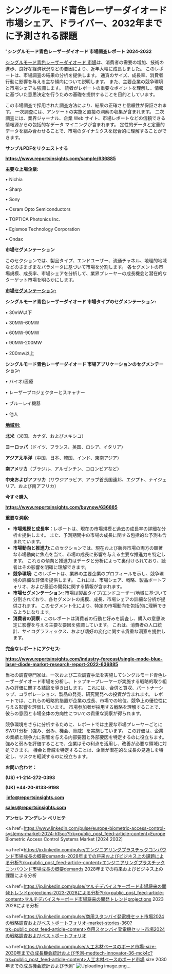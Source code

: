 # シングルモード青色レーザーダイオード市場シェア、ドライバー、2032年までに予測される課題

"<strong>シングルモード青色レーザーダイオード 市場調査レポート 2024-2032</strong>

<a href=https://www.reportsinsights.com/sample/636885>シングルモード青色レーザーダイオード 市場</a>は、消費者の需要の増加、技術の進歩、良好な経済状況などの要因により、近年大幅に成長しました。 このレポートは、市場調査の結果の分析を提供します。 通貨のサイズ、成長率、消費者行動に影響を与える主な傾向について説明します。 また、主要企業の競争環境と市場シェアも強調します。 読者がレポートの重要なポイントを理解し、情報に基づいた意思決定を行うための基礎を提供することを目的としています。

この市場調査で採用された調査方法により、結果の正確さと信頼性が保証されます。 一次調査には、アンケートの実施と直接の洞察の収集が含まれます。 二次調査には、業界ジャーナル、企業 Web サイト、市場レポートなどの信頼できる情報源からの包括的なデータ マイニングが含まれます。 定性的データと定量的データを組み合わせることで、市場のダイナミクスを総合的に理解することができます。

<strong><b>サンプルPDFをリクエストする</b></strong>

<a href=https://www.reportsinsights.com/sample/636885><strong><u>https://www.reportsinsights.com/sample/636885</u></strong></a>

<strong>主要な上場企業:</strong>

• Nichia

• Sharp

• Sony

• Osram Opto Semiconductors

• TOPTICA Photonics Inc.

• Egismos Technology Corporation

• Ondax

<strong>市場セグメンテーション</strong>

このセクションでは、製品タイプ、エンドユーザー、流通チャネル、地理的地域などのさまざまなパラメータに基づいて市場を分割します。 各セグメントの市場規模、成長率、市場シェアを分析して、業界プレーヤーの成長機会と潜在的なターゲット市場を明らかにします。

<strong><u>市場セグメンテーション</u></strong><strong><u>:</u></strong>

<strong>シングルモード青色レーザーダイオード 市場タイプのセグメンテーション:</strong>

• 30mW以下

• 30MW-60MW

• 60MW-90MW

• 90MW-200MW

• 200mw以上

<strong>シングルモード青色レーザーダイオード 市場アプリケーションのセグメンテーション:</strong>

• バイオ/医療

• レーザープロジェクターとスキャナー

• ブルーレイ機器

• 他人

<strong><u>地域別</u></strong><strong><u>:</u></strong>

<strong>北米</strong>（米国、カナダ、およびメキシコ）

<strong>ヨーロッパ</strong>（ドイツ、フランス、英国、ロシア、イタリア）

<strong>アジア太平洋</strong>（中国、日本、韓国、インド、東南アジア）

<strong>南アメリカ</strong>（ブラジル、アルゼンチン、コロンビアなど）

<strong>中東およびアフリカ</strong>（サウジアラビア、アラブ首長国連邦、エジプト、ナイジェリア、および南アフリカ）

<strong>今すぐ購入</strong>

<a href=https://www.reportsinsights.com/buynow/636885><strong><u>https://www.reportsinsights.com/buynow/636885</u></strong></a>

<strong>重要な洞察:</strong>
<ul>
  <li><strong>市場規模と成長率：</strong>レポートは、現在の市場規模と過去の成長率の詳細な分析を提供します。 また、予測期間中の市場の成長に関する包括的な予測も含まれています。</li>
  <li><strong>市場動向と推進力:</strong>このセクションでは、現在および新興市場の両方の顕著な市場動向に焦点を当て、市場の成長に影響を与える主要な推進力を特定します。 これらの傾向と推進力はデータと分析によって裏付けられており、読者はその影響を明確に理解できます。</li>
  <li><strong>競争環境</strong>: このレポートは、業界の主要企業のプロフィールを示し、競争環境の詳細な評価を提供します。 これには、市場シェア、戦略、製品ポートフォリオ、および最近の開発に関する情報が含まれます。</li>
  <li><strong>市場セグメンテーション: </strong>市場は製品タイプ/エンドユーザー/地域に基づいて分割されており、各セグメントの規模、成長、市場シェアの詳細な分析が提供されます。 このセグメント化により、特定の市場動向を包括的に理解できるようになります。</li>
  <li><strong>消費者の洞察 : </strong>このレポートは消費者の行動と好みを調査し、購入の意思決定に影響を与える主要な要因を強調しています。 これは、消費者の人口統計、サイコグラフィックス、および嗜好の変化に関する貴重な洞察を提供します。</li>
</ul>
<strong>完全なレポートにアクセス:</strong>

<a href=https://www.reportsinsights.com/industry-forecast/single-mode-blue-laser-diode-market-research-report-2022-636885><strong><u><b>https://www.reportsinsights.com/industry-forecast/single-mode-blue-laser-diode-market-research-report-2022-636885</b></u></strong></a>

当社の調査専門家は、一次および二次調査手法を実施してシングルモード青色レーザーダイオード市場を分析し、トップキープレーヤーが実施する戦略的取り組みの評価に関する結論を導き出します。 これには、合併と買収、パートナーシップ、コラボレーション、製品の発売、研究開発への投資が含まれます。 レポートでは、これらの戦略的措置が企業の成長、市場での地位、競争上の優位性に与える影響を評価しています。 市場参加者が採用する戦略を理解することで、彼らの意図と市場全体の方向性についての貴重な洞察が得られます。

競争環境をさらに分析するために、レポートでは主要な市場プレーヤーごとにSWOT分析（強み、弱み、機会、脅威）を実施しています。 この評価は、企業の業績と競争力に影響を与える内部要因と外部要因を特定するのに役立ちます。 強みと弱みを評価することで、企業はその利点を活用し、改善が必要な領域に対処できます。 機会と脅威を特定することは、企業が潜在的な成長の見通しを特定し、リスクを軽減するのに役立ちます。

<strong>お問い合わせ：</strong>

<strong>(US) +1-214-272-0393</strong>

<strong>(UK) +44-20-8133-9198</strong>

<strong> </strong><a href=info@reportsinsights.com><strong><u>info@reportsinsights.com</u></strong></a>

<a href=sales@reportsinsights.com><strong><u>sales@reportsinsights.com</u></strong></a>

<strong>アンセレ アンデレン ベリヒテ</strong>

<a href=https://www.linkedin.com/pulse/europe-biometric-access-control-systems-market-2024-h15oc?trk=public_post_feed-article-content>Europe Biometric Access Control Systems Market [2024 2032]</a>

<a href=https://jp.linkedin.com/pulse/エンジニアリングプラスチックコンパウンド市場成長の概要demands-2028年までの将来およびビジネス上の課題による分析?trk=public_post_feed-article-content>エンジニアリングプラスチックコンパウンド市場成長の概要demands 2028年までの将来およびビジネス上の課題による分析</a>

<a href=https://jp.linkedin.com/pulse/マルチデバイスキーボード市場将来の開発トレンドprojections-2023-2028による分析?trk=public_post_feed-article-content>マルチデバイスキーボード市場将来の開発トレンドprojections 2023 2028による分析</a>

<a href=https://jp.linkedin.com/pulse/商用スタンバイ発電機セット市場2024の戦略調査およびベストポートフォリオ-market-stories-360?trk=public_post_feed-article-content>商用スタンバイ発電機セット市場2024の戦略調査およびベストポートフォリオ</a>

<a href=https://jp.linkedin.com/pulse/人工木材ベースのボード市場-size-2030年までの成長機会統計および予測-medtech-innovator-36-mck4c?trk=public_post_feed-article-content>人工木材ベースのボード市場 size 2030年までの成長機会統計および予測</a>"
![Uploading image.png…]()
